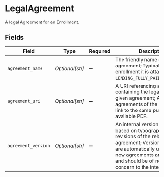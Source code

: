 # LegalAgreement

A legal Agreement for an Enrollment.


## Fields

| Field                                                                                                                                                                                                                     | Type                                                                                                                                                                                                                      | Required                                                                                                                                                                                                                  | Description                                                                                                                                                                                                               | Example                                                                                                                                                                                                                   |
| ------------------------------------------------------------------------------------------------------------------------------------------------------------------------------------------------------------------------- | ------------------------------------------------------------------------------------------------------------------------------------------------------------------------------------------------------------------------- | ------------------------------------------------------------------------------------------------------------------------------------------------------------------------------------------------------------------------- | ------------------------------------------------------------------------------------------------------------------------------------------------------------------------------------------------------------------------- | ------------------------------------------------------------------------------------------------------------------------------------------------------------------------------------------------------------------------- |
| `agreement_name`                                                                                                                                                                                                          | *Optional[str]*                                                                                                                                                                                                           | :heavy_minus_sign:                                                                                                                                                                                                        | The friendly name of the agreement; Typically mirrors the enrollment it is attached to (e.g., `LENDING_FULLY_PAID_STOCK_LOAN`)                                                                                            | Standard Customer Account Agreement - IBD (EN)                                                                                                                                                                            |
| `agreement_uri`                                                                                                                                                                                                           | *Optional[str]*                                                                                                                                                                                                           | :heavy_minus_sign:                                                                                                                                                                                                        | A URI referencing a static PDF containing the legalese of a given agreement; All agreements of the same nature link to the same publicly-available PDF.                                                                   | https://public-documents.apexapis.com/account-agreements/SCAA-IBD-20230525-EN.pdf                                                                                                                                         |
| `agreement_version`                                                                                                                                                                                                       | *Optional[str]*                                                                                                                                                                                                           | :heavy_minus_sign:                                                                                                                                                                                                        | An internal version number based on typographical revisions of the related agreement; Version numbers are automatically updated when new agreements are available and should be of no technical concern to the integrator | 20230525                                                                                                                                                                                                                  |